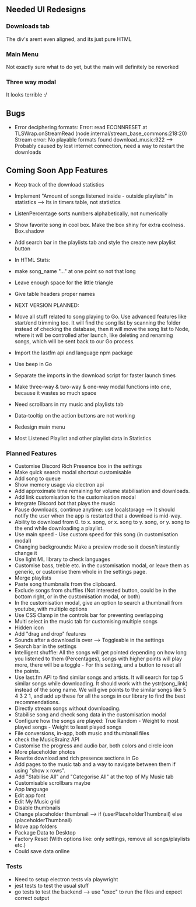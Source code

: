 ## Needed UI Redesigns

### Downloads tab

The div's arent even aligned, and its just pure HTML

### Main Menu

Not exactly sure what to do yet, but the main will definitely be reworked

### Three way modal

It looks terrible :/

## Bugs

-   Error deciphering formats: Error: read ECONNRESET at TLSWrap.onStreamRead (node:internal/stream_base_commons:218:20) Stream error: No playable formats found download_music:922 --> Probably caused by lost internet connection, need a way to restart the downloads

## Coming Soon App Features

-   Keep track of the download statistics
-   Implement "Amount of songs listened inside - outside playlists" in statistics --> Its in timers table, not statistics
-   ListenPercentage sorts numbers alphabetically, not numerically
-   Show favorite song in cool box. Make the box shiny for extra coolness. Box.shadow
-   Add search bar in the playlists tab and style the create new playlist button
-   In HTML Stats:
-   make song_name "..." at one point so not that long
-   Leave enough space for the little triangle
-   Give table headers proper names

-   NEXT VERSION PLANNED:

-   Move all stuff related to song playing to Go. Use advanced features like start/end trimming too. It will find the song list by scanning the folder instead of checking the database, then it will move the song list to Node, where it will be controlled after launch, like deleting and renaming songs, which will be sent back to our Go process. 
-   Import the lastfm api and language npm package
-   Use beep in Go
-   Separate the imports in the download script for faster launch times
-   Make three-way & two-way & one-way modal functions into one, because it wastes so much space
-   Need scrollbars in my music and playlists tab
-   Data-tooltip on the action buttons are not working
-   Redesign main menu
-   Most Listened Playlist and other playlist data in Statistics

### Planned Features

-   Customise Discord Rich Presence box in the settings
-   Make quick search modal shortcut customisable
-   Add song to queue
-   Show memory usage via electron api
-   Add approximate time remaining for volume stabilisation and downloads.
-   Add link customisation to the customisation modal
-   Integrate Discord bot that plays the music
-   Pause downloads, continue anytime: use localstorage --> It should notify the user when the app is restarted that a download is mid-way.
-   Ability to download from 0. to x. song, or x. song to y. song, or y. song to the end while downloading a playlist.
-   Use main speed - Use custom speed for this song (in customisation modal)
-   Changing backgrounds: Make a preview mode so it doesn't instantly change it
-   Use light ML library to check languages
-   Customise bass, treble etc. in the customisation modal, or leave them as generic, or customise them whole in the settings page.
-   Merge playlists
-   Paste song thumbnails from the clipboard.
-   Exclude songs from shuffles (Not interested button, could be in the bottom right, or in the customisation modal, or both)
-   In the customisation modal, give an option to search a thumbnail from youtube, with multiple options
-   Use CSS Clamp in the controls bar for preventing overlapping
-   Multi select in the music tab for customising multiple songs
-   Hidden icon
-   Add "drag and drop" features
-   Sounds after a download is over --> Toggleable in the settings
-   Search bar in the settings
-   Intelligent shuffle: All the songs will get pointed depending on how long you listened to them (Percentages), songs with higher points will play more, there will be a toggle - For this setting, and a button to reset all the points.
-   Use last.fm API to find similar songs and artists. It will search for top 5 similar songs while downloading. It should work with the ystr(song_link) instead of the song name. We will give points to the similar songs like 5 4 3 2 1, and add up these for all the songs in our library to find the best recommendations.
-   Directly stream songs without downloading.
-   Stabilise song and check song data in the customisation modal
-   Configure how the songs are played: True Random - Weight to most played songs - Weight to least played songs
-   File conversions, in-app, both music and thumbnail files
-   check the MusicBrainz API
-   Customise the progress and audio bar, both colors and circle icon
-   More placeholder photos
-   Rewrite download and rich presence sections in Go
-   Add pages to the music tab and a way to navigate between them if using "show x rows".
-   Add "Stabilise All" and "Categorise All" at the top of My Music tab
-   Customisable scrollbars maybe
-   App language
-   Edit app font
-   Edit My Music grid
-   Disable thumbnails
-   Change placeholder thumbnail --> if (userPlaceholderThumbnail) else (placeholderThumbnail)
-   Move app folders
-   Package Data to Desktop
-   Factory Reset (With options like: only settings, remove all songs/playlists etc.)
-   Could save data online

### Tests

-   Need to setup electron tests via playwright
-   jest tests to test the usual stuff
-   go tests to test the backend --> use "exec" to run the files and expect correct output
